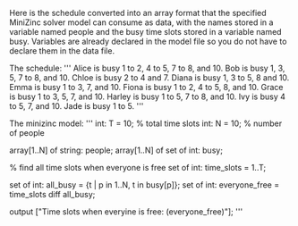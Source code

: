Here is the schedule converted into an array format that the specified MiniZinc solver model can consume as data, with the names stored in a variable named people and the busy time slots stored in a variable named busy. Variables are already declared in the model file so you do not have to declare them in the data file.  

The schedule:
'''
Alice is busy 1 to 2, 4 to 5, 7 to 8, and 10.
Bob is busy 1, 3, 5, 7 to 8, and 10.
Chloe is busy 2 to 4 and 7.
Diana is busy 1, 3 to 5, 8 and 10.
Emma is busy 1 to 3, 7, and 10.
Fiona is busy 1 to 2, 4 to 5, 8, and 10.
Grace is busy 1 to 3, 5, 7, and 10.
Harley is busy 1 to 5, 7 to 8, and 10.
Ivy is busy 4 to 5, 7, and 10.
Jade is busy 1 to 5.
'''

The minizinc model:
'''
int: T = 10; % total time slots
int: N = 10; % number of people

array[1..N] of string: people;
array[1..N] of set of int: busy;

% find all time slots when everyone is free
set of int: time_slots = 1..T;

set of int: all_busy = {t | p in 1..N, t in busy[p]};
set of int: everyone_free = time_slots diff all_busy; 

output ["Time slots when everyine is free: \(everyone_free)"];
'''
